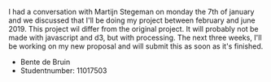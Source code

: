 I had a conversation with Martijn Stegeman on monday the 7th of january and we discussed that I'll be doing my project between february and june 2019. This project wil differ from the original project. It will probably not be made with javascript and d3, but with processing.
The next three weeks, I'll be working on my new proposal and will submit this as soon as it's finished.

- Bente de Bruin 
- Studentnumber: 11017503
